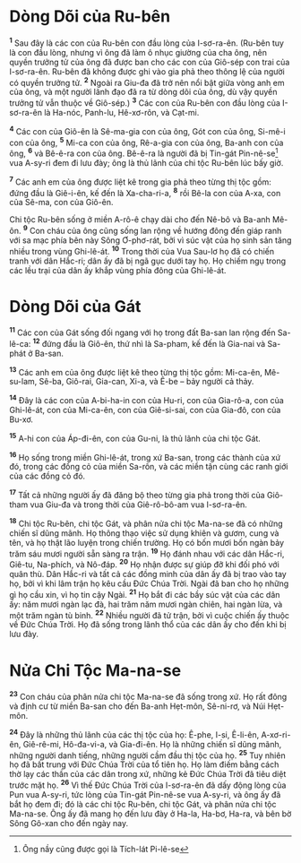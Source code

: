 # Dòng Dõi của Ru-bên
<sup><b>1</b></sup> Sau đây là các con của Ru-bên con đầu lòng của I-sơ-ra-ên. (Ru-bên tuy là con đầu lòng, nhưng vì ông đã làm ô nhục giường của cha ông, nên quyền trưởng tử của ông đã được ban cho các con của Giô-sép con trai của I-sơ-ra-ên. Ru-bên đã không được ghi vào gia phả theo thông lệ của người có quyền trưởng tử. <sup><b>2</b></sup> Ngoài ra Giu-đa đã trở nên nổi bật giữa vòng anh em của ông, và một người lãnh đạo đã ra từ dòng dõi của ông, dù vậy quyền trưởng tử vẫn thuộc về Giô-sép.) <sup><b>3</b></sup> Các con của Ru-bên con đầu lòng của I-sơ-ra-ên là Ha-nóc, Panh-lu, Hê-xơ-rôn, và Cạt-mi.

<sup><b>4</b></sup> Các con của Giô-ên là Sê-ma-gia con của ông, Gót con của ông, Si-mê-i con của ông, <sup><b>5</b></sup> Mi-ca con của ông, Rê-a-gia con của ông, Ba-anh con của ông, <sup><b>6</b></sup> và Bê-ê-ra con của ông. Bê-ê-ra là người đã bị Tin-gát Pin-nê-se[^1] vua A-sy-ri đem đi lưu đày; ông là thủ lãnh của chi tộc Ru-bên lúc bấy giờ.

<sup><b>7</b></sup> Các anh em của ông được liệt kê trong gia phả theo từng thị tộc gồm: đứng đầu là Giê-i-ên, kế đến là Xa-cha-ri-a, <sup><b>8</b></sup> rồi Bê-la con của A-xa, con của Sê-ma, con của Giô-ên.

Chi tộc Ru-bên sống ở miền A-rô-ê chạy dài cho đến Nê-bô và Ba-anh Mê-ôn. <sup><b>9</b></sup> Con cháu của ông cũng sống lan rộng về hướng đông đến giáp ranh với sa mạc phía bên này Sông Ơ-phơ-rát, bởi vì súc vật của họ sinh sản tăng nhiều trong vùng Ghi-lê-át. <sup><b>10</b></sup> Trong thời của Vua Sau-lơ họ đã có chiến tranh với dân Hắc-ri; dân ấy đã bị ngã gục dưới tay họ. Họ chiếm ngụ trong các lều trại của dân ấy khắp vùng phía đông của Ghi-lê-át.

# Dòng Dõi của Gát
<sup><b>11</b></sup> Các con của Gát sống đối ngang với họ trong đất Ba-san lan rộng đến Sa-lê-ca: <sup><b>12</b></sup> đứng đầu là Giô-ên, thứ nhì là Sa-pham, kế đến là Gia-nai và Sa-phát ở Ba-san.

<sup><b>13</b></sup> Các anh em của ông được liệt kê theo từng thị tộc gồm: Mi-ca-ên, Mê-su-lam, Sê-ba, Giô-rai, Gia-can, Xi-a, và Ê-be – bảy người cả thảy.

<sup><b>14</b></sup> Ðây là các con của A-bi-ha-in con của Hu-ri, con của Gia-rô-a, con của Ghi-lê-át, con của Mi-ca-ên, con của Giê-si-sai, con của Gia-đô, con của Bu-xơ.

<sup><b>15</b></sup> A-hi con của Áp-đi-ên, con của Gu-ni, là thủ lãnh của chi tộc Gát.

<sup><b>16</b></sup> Họ sống trong miền Ghi-lê-át, trong xứ Ba-san, trong các thành của xứ đó, trong các đồng cỏ của miền Sa-rôn, và các miền tận cùng các ranh giới của các đồng cỏ đó.

<sup><b>17</b></sup> Tất cả những người ấy đã đăng bộ theo từng gia phả trong thời của Giô-tham vua Giu-đa và trong thời của Giê-rô-bô-am vua I-sơ-ra-ên.

<sup><b>18</b></sup> Chi tộc Ru-bên, chi tộc Gát, và phân nửa chi tộc Ma-na-se đã có những chiến sĩ dũng mãnh. Họ thông thạo việc sử dụng khiên và gươm, cung và tên, và họ thật lão luyện trong chiến trường. Họ có bốn mươi bốn ngàn bảy trăm sáu mươi người sẵn sàng ra trận. <sup><b>19</b></sup> Họ đánh nhau với các dân Hắc-ri, Giê-tu, Na-phích, và Nô-đáp. <sup><b>20</b></sup> Họ nhận được sự giúp đỡ khi đối phó với quân thù. Dân Hắc-ri và tất cả các đồng minh của dân ấy đã bị trao vào tay họ, bởi vì khi lâm trận họ kêu cầu Ðức Chúa Trời. Ngài đã ban cho họ những gì họ cầu xin, vì họ tin cậy Ngài. <sup><b>21</b></sup> Họ bắt đi các bầy súc vật của các dân ấy: năm mươi ngàn lạc đà, hai trăm năm mươi ngàn chiên, hai ngàn lừa, và một trăm ngàn tù binh. <sup><b>22</b></sup> Nhiều người đã tử trận, bởi vì cuộc chiến ấy thuộc về Ðức Chúa Trời. Họ đã sống trong lãnh thổ của các dân ấy cho đến khi bị lưu đày.

# Nửa Chi Tộc Ma-na-se
<sup><b>23</b></sup> Con cháu của phân nửa chi tộc Ma-na-se đã sống trong xứ. Họ rất đông và định cư từ miền Ba-san cho đến Ba-anh Hẹt-môn, Sê-ni-rơ, và Núi Hẹt-môn.

<sup><b>24</b></sup> Ðây là những thủ lãnh của các thị tộc của họ: Ê-phe, I-si, Ê-li-ên, A-xơ-ri-ên, Giê-rê-mi, Hô-đa-vi-a, và Gia-đi-ên. Họ là những chiến sĩ dũng mãnh, những người danh tiếng, những người cầm đầu thị tộc của họ. <sup><b>25</b></sup> Tuy nhiên họ đã bất trung với Ðức Chúa Trời của tổ tiên họ. Họ làm điếm bằng cách thờ lạy các thần của các dân trong xứ, những kẻ Ðức Chúa Trời đã tiêu diệt trước mặt họ. <sup><b>26</b></sup> Vì thế Ðức Chúa Trời của I-sơ-ra-ên đã dấy động lòng của Pun vua A-sy-ri, tức lòng của Tin-gát Pin-nê-se vua A-sy-ri, và ông ấy đã bắt họ đem đi; đó là các chi tộc Ru-bên, chi tộc Gát, và phân nửa chi tộc Ma-na-se. Ông ấy đã mang họ đến lưu đày ở Ha-la, Ha-bơ, Ha-ra, và bên bờ Sông Gô-xan cho đến ngày nay.

[^1]: Ông nầy cũng được gọi là Tích-lát Pi-lê-se
